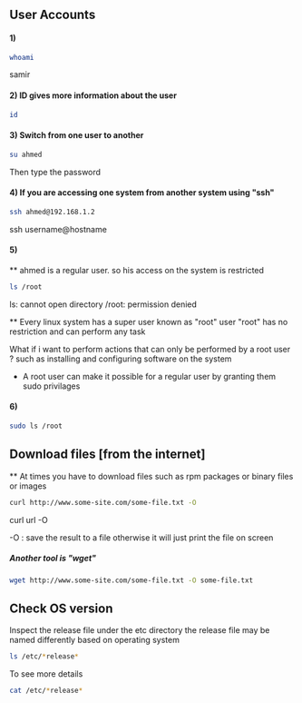## User Accounts
#### 1)
```bash
whoami
```
samir

#### 2) ID gives more information about the user
```bash
id
```

#### 3) Switch from one user to another
```bash
su ahmed
```
Then type the password

#### 4) If you are accessing one system from another system using "ssh"
```bash
ssh ahmed@192.168.1.2
```
ssh username@hostname

#### 5) 
** ahmed is a regular user. so his access on the system is restricted
```bash
ls /root
```
ls: cannot open directory /root: permission denied

** Every linux system has a super user known as "root" user
   "root" has no restriction and can perform any task

What if i want to perform actions that can only be performed by a root user ?
such as installing and configuring software on the system

- A root user can make it possible for a regular user by granting them sudo privilages

#### 6)
```bash
sudo ls /root
```

## Download files [from the internet]
** At times you have to download files such as rpm packages or binary files or images
```bash
curl http://www.some-site.com/some-file.txt -O
```
curl url -O

-O : save the result to a file otherwise it will just print the file on screen

##### Another tool is "wget"
```bash
wget http://www.some-site.com/some-file.txt -O some-file.txt
```

## Check OS version
Inspect the release file under the etc directory
the release file may be named differently based on operating system
```bash
ls /etc/*release*
```

To see more details
```bash
cat /etc/*release*
```